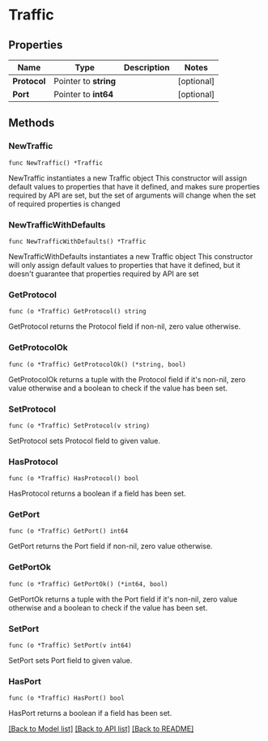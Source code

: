 # Traffic

## Properties

Name | Type | Description | Notes
------------ | ------------- | ------------- | -------------
**Protocol** | Pointer to **string** |  | [optional] 
**Port** | Pointer to **int64** |  | [optional] 

## Methods

### NewTraffic

`func NewTraffic() *Traffic`

NewTraffic instantiates a new Traffic object
This constructor will assign default values to properties that have it defined,
and makes sure properties required by API are set, but the set of arguments
will change when the set of required properties is changed

### NewTrafficWithDefaults

`func NewTrafficWithDefaults() *Traffic`

NewTrafficWithDefaults instantiates a new Traffic object
This constructor will only assign default values to properties that have it defined,
but it doesn't guarantee that properties required by API are set

### GetProtocol

`func (o *Traffic) GetProtocol() string`

GetProtocol returns the Protocol field if non-nil, zero value otherwise.

### GetProtocolOk

`func (o *Traffic) GetProtocolOk() (*string, bool)`

GetProtocolOk returns a tuple with the Protocol field if it's non-nil, zero value otherwise
and a boolean to check if the value has been set.

### SetProtocol

`func (o *Traffic) SetProtocol(v string)`

SetProtocol sets Protocol field to given value.

### HasProtocol

`func (o *Traffic) HasProtocol() bool`

HasProtocol returns a boolean if a field has been set.

### GetPort

`func (o *Traffic) GetPort() int64`

GetPort returns the Port field if non-nil, zero value otherwise.

### GetPortOk

`func (o *Traffic) GetPortOk() (*int64, bool)`

GetPortOk returns a tuple with the Port field if it's non-nil, zero value otherwise
and a boolean to check if the value has been set.

### SetPort

`func (o *Traffic) SetPort(v int64)`

SetPort sets Port field to given value.

### HasPort

`func (o *Traffic) HasPort() bool`

HasPort returns a boolean if a field has been set.


[[Back to Model list]](../README.md#documentation-for-models) [[Back to API list]](../README.md#documentation-for-api-endpoints) [[Back to README]](../README.md)


